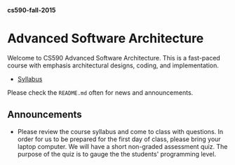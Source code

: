 **cs590-fall-2015**

# Advanced Software Architecture

Welcome to CS590 Advanced Software Architecture. This is a fast-paced course with emphasis architectural designs, coding, and implementation.

* [Syllabus](Syllabus.md)

Please check the `README.md` often for news and announcements.

## Announcements

* Please review the course syllabus and come to class with questions.  In order for us to be prepared for the first day of class, please bring your laptop computer.  We will have a short non-graded assessment quiz.  The purpose of the quiz is to gauge the the students' programming level.
